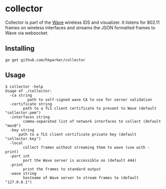 collector
=========

Collector is part of the [Wave](https://github.com/hkparker/Wave) wireless IDS and visualizer.  It listens for 802.11 frames on wireless interfaces and streams the JSON formatted frames to Wave via websocket.

Installing
----------

```
go get github.com/hkparker/collector
```

Usage
-----

```
$ collector -help
Usage of ./collector:
  -ca string
          path to self-signed wave CA to use for server validation
  -certificate string
        path to a TLS client certificate to present to Wave (default "collector.pem")
  -interfaces string
        comma-separated list of network interfaces to collect (default "mon0")
  -key string
	  path to a TLS client certificate private key (default "collector.key")
  -local
        collect frames without streaming them to wave (use with -print)
  -port int
        port the Wave server is accessible on (default 444)
  -print
        print the frames to standard output
  -wave string
        hostname of Wave server to stream frames to (default "127.0.0.1")
```
